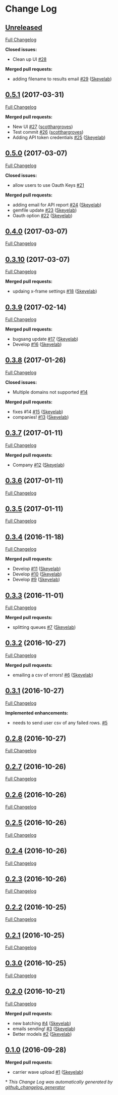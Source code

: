 # Change Log

## [Unreleased](https://github.com/desklabs/desk-uploader/tree/HEAD)

[Full Changelog](https://github.com/desklabs/desk-uploader/compare/0.5.1...HEAD)

**Closed issues:**

- Clean up UI [\#28](https://github.com/desklabs/desk-uploader/issues/28)

**Merged pull requests:**

- adding filename to results email [\#29](https://github.com/desklabs/desk-uploader/pull/29) ([Skeyelab](https://github.com/Skeyelab))

## [0.5.1](https://github.com/desklabs/desk-uploader/tree/0.5.1) (2017-03-31)
[Full Changelog](https://github.com/desklabs/desk-uploader/compare/0.5.0...0.5.1)

**Merged pull requests:**

- New UI [\#27](https://github.com/desklabs/desk-uploader/pull/27) ([scotthargroves](https://github.com/scotthargroves))
- Test commit [\#26](https://github.com/desklabs/desk-uploader/pull/26) ([scotthargroves](https://github.com/scotthargroves))
- Adding API token credentials [\#25](https://github.com/desklabs/desk-uploader/pull/25) ([Skeyelab](https://github.com/Skeyelab))

## [0.5.0](https://github.com/desklabs/desk-uploader/tree/0.5.0) (2017-03-07)
[Full Changelog](https://github.com/desklabs/desk-uploader/compare/0.4.0...0.5.0)

**Closed issues:**

- allow users to use Oauth Keys [\#21](https://github.com/desklabs/desk-uploader/issues/21)

**Merged pull requests:**

- adding email for API report [\#24](https://github.com/desklabs/desk-uploader/pull/24) ([Skeyelab](https://github.com/Skeyelab))
- gemfile update [\#23](https://github.com/desklabs/desk-uploader/pull/23) ([Skeyelab](https://github.com/Skeyelab))
- Oauth option [\#22](https://github.com/desklabs/desk-uploader/pull/22) ([Skeyelab](https://github.com/Skeyelab))

## [0.4.0](https://github.com/desklabs/desk-uploader/tree/0.4.0) (2017-03-07)
[Full Changelog](https://github.com/desklabs/desk-uploader/compare/0.3.10...0.4.0)

## [0.3.10](https://github.com/desklabs/desk-uploader/tree/0.3.10) (2017-03-07)
[Full Changelog](https://github.com/desklabs/desk-uploader/compare/0.3.9...0.3.10)

**Merged pull requests:**

- updaing x-frame settings [\#18](https://github.com/desklabs/desk-uploader/pull/18) ([Skeyelab](https://github.com/Skeyelab))

## [0.3.9](https://github.com/desklabs/desk-uploader/tree/0.3.9) (2017-02-14)
[Full Changelog](https://github.com/desklabs/desk-uploader/compare/0.3.8...0.3.9)

**Merged pull requests:**

- bugsang update [\#17](https://github.com/desklabs/desk-uploader/pull/17) ([Skeyelab](https://github.com/Skeyelab))
- Develop [\#16](https://github.com/desklabs/desk-uploader/pull/16) ([Skeyelab](https://github.com/Skeyelab))

## [0.3.8](https://github.com/desklabs/desk-uploader/tree/0.3.8) (2017-01-26)
[Full Changelog](https://github.com/desklabs/desk-uploader/compare/0.3.7...0.3.8)

**Closed issues:**

- Multiple domains not supported [\#14](https://github.com/desklabs/desk-uploader/issues/14)

**Merged pull requests:**

- fixes \#14 [\#15](https://github.com/desklabs/desk-uploader/pull/15) ([Skeyelab](https://github.com/Skeyelab))
- companies! [\#13](https://github.com/desklabs/desk-uploader/pull/13) ([Skeyelab](https://github.com/Skeyelab))

## [0.3.7](https://github.com/desklabs/desk-uploader/tree/0.3.7) (2017-01-11)
[Full Changelog](https://github.com/desklabs/desk-uploader/compare/0.3.6...0.3.7)

**Merged pull requests:**

- Company [\#12](https://github.com/desklabs/desk-uploader/pull/12) ([Skeyelab](https://github.com/Skeyelab))

## [0.3.6](https://github.com/desklabs/desk-uploader/tree/0.3.6) (2017-01-11)
[Full Changelog](https://github.com/desklabs/desk-uploader/compare/0.3.5...0.3.6)

## [0.3.5](https://github.com/desklabs/desk-uploader/tree/0.3.5) (2017-01-11)
[Full Changelog](https://github.com/desklabs/desk-uploader/compare/0.3.4...0.3.5)

## [0.3.4](https://github.com/desklabs/desk-uploader/tree/0.3.4) (2016-11-18)
[Full Changelog](https://github.com/desklabs/desk-uploader/compare/0.3.3...0.3.4)

**Merged pull requests:**

- Develop [\#11](https://github.com/desklabs/desk-uploader/pull/11) ([Skeyelab](https://github.com/Skeyelab))
- Develop [\#10](https://github.com/desklabs/desk-uploader/pull/10) ([Skeyelab](https://github.com/Skeyelab))
- Develop [\#9](https://github.com/desklabs/desk-uploader/pull/9) ([Skeyelab](https://github.com/Skeyelab))

## [0.3.3](https://github.com/desklabs/desk-uploader/tree/0.3.3) (2016-11-01)
[Full Changelog](https://github.com/desklabs/desk-uploader/compare/0.3.2...0.3.3)

**Merged pull requests:**

- splitting queues [\#7](https://github.com/desklabs/desk-uploader/pull/7) ([Skeyelab](https://github.com/Skeyelab))

## [0.3.2](https://github.com/desklabs/desk-uploader/tree/0.3.2) (2016-10-27)
[Full Changelog](https://github.com/desklabs/desk-uploader/compare/0.3.1...0.3.2)

**Merged pull requests:**

- emailing a csv of errors! [\#6](https://github.com/desklabs/desk-uploader/pull/6) ([Skeyelab](https://github.com/Skeyelab))

## [0.3.1](https://github.com/desklabs/desk-uploader/tree/0.3.1) (2016-10-27)
[Full Changelog](https://github.com/desklabs/desk-uploader/compare/0.2.8...0.3.1)

**Implemented enhancements:**

- needs to send user csv of any failed rows. [\#5](https://github.com/desklabs/desk-uploader/issues/5)

## [0.2.8](https://github.com/desklabs/desk-uploader/tree/0.2.8) (2016-10-27)
[Full Changelog](https://github.com/desklabs/desk-uploader/compare/0.2.7...0.2.8)

## [0.2.7](https://github.com/desklabs/desk-uploader/tree/0.2.7) (2016-10-26)
[Full Changelog](https://github.com/desklabs/desk-uploader/compare/0.2.6...0.2.7)

## [0.2.6](https://github.com/desklabs/desk-uploader/tree/0.2.6) (2016-10-26)
[Full Changelog](https://github.com/desklabs/desk-uploader/compare/0.2.5...0.2.6)

## [0.2.5](https://github.com/desklabs/desk-uploader/tree/0.2.5) (2016-10-26)
[Full Changelog](https://github.com/desklabs/desk-uploader/compare/0.2.4...0.2.5)

## [0.2.4](https://github.com/desklabs/desk-uploader/tree/0.2.4) (2016-10-26)
[Full Changelog](https://github.com/desklabs/desk-uploader/compare/0.2.3...0.2.4)

## [0.2.3](https://github.com/desklabs/desk-uploader/tree/0.2.3) (2016-10-26)
[Full Changelog](https://github.com/desklabs/desk-uploader/compare/0.2.2...0.2.3)

## [0.2.2](https://github.com/desklabs/desk-uploader/tree/0.2.2) (2016-10-25)
[Full Changelog](https://github.com/desklabs/desk-uploader/compare/0.2.1...0.2.2)

## [0.2.1](https://github.com/desklabs/desk-uploader/tree/0.2.1) (2016-10-25)
[Full Changelog](https://github.com/desklabs/desk-uploader/compare/0.3.0...0.2.1)

## [0.3.0](https://github.com/desklabs/desk-uploader/tree/0.3.0) (2016-10-25)
[Full Changelog](https://github.com/desklabs/desk-uploader/compare/0.2.0...0.3.0)

## [0.2.0](https://github.com/desklabs/desk-uploader/tree/0.2.0) (2016-10-21)
[Full Changelog](https://github.com/desklabs/desk-uploader/compare/0.1.0...0.2.0)

**Merged pull requests:**

- new batching [\#4](https://github.com/desklabs/desk-uploader/pull/4) ([Skeyelab](https://github.com/Skeyelab))
- emails sending! [\#3](https://github.com/desklabs/desk-uploader/pull/3) ([Skeyelab](https://github.com/Skeyelab))
- Better models [\#2](https://github.com/desklabs/desk-uploader/pull/2) ([Skeyelab](https://github.com/Skeyelab))

## [0.1.0](https://github.com/desklabs/desk-uploader/tree/0.1.0) (2016-09-28)
**Merged pull requests:**

- carrier wave upload [\#1](https://github.com/desklabs/desk-uploader/pull/1) ([Skeyelab](https://github.com/Skeyelab))



\* *This Change Log was automatically generated by [github_changelog_generator](https://github.com/skywinder/Github-Changelog-Generator)*